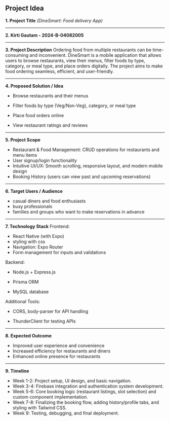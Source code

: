 ## **Project Idea** 

**1. Project Title**
*(DineSmart: Food  delivery App)*

---

**2. Kirti Gautam - 2024-B-04082005**

---

**3. Project Description**
Ordering food from multiple restaurants can be time-consuming and inconvenient.
DineSmart is a mobile application that allows users to browse restaurants, view their menus, filter foods by type, category, or meal type, and place orders digitally.
The project aims to make food ordering seamless, efficient, and user-friendly.

---

**4. Proposed Solution / Idea**
* Browse restaurants and their menus

* Filter foods by type (Veg/Non-Veg), category, or meal type

* Place food orders online

* View restaurant ratings and reviews
---

**5. Project Scope**
* Restaurant & Food Management: CRUD operations for restaurants and menu items
* User signup/login functionality
* Intuitive UI/UX: Smooth scrolling, responsive layout, and modern mobile design
* Booking History (users can view past and upcoming reservations)
---

**6. Target Users / Audience**
* casual diners and food enthusiasts
* busy professionals
* families and groups who want to make reservations in advance

---

**7. Technology Stack**
Frontend:

* React Native (with Expo)
* styling with css
* Navigation: Expo Router
* Form management for inputs and validations

Backend:

* Node.js + Express.js

* Prisma ORM

* MySQL database

Additional Tools:

* CORS, body-parser for API handling

* ThunderClient for testing APIs

---

**8. Expected Outcome**
* Improved user experience and convenience
* Increased efficiency for restaurants and diners
* Enhanced online presence for restaurants

---

**9. Timeline**
* Week 1-2: Project setup, UI design, and basic navigation.
* Week 3-4: Firebase integration and authentication system development.
* Week 5-6: Core booking logic (restaurant listings, slot selection) and custom component implementation.
* Week 7-8: Finalizing the booking flow, adding history/profile tabs, and styling with Tailwind CSS.
* Week 9: Testing, debugging, and final deployment.



